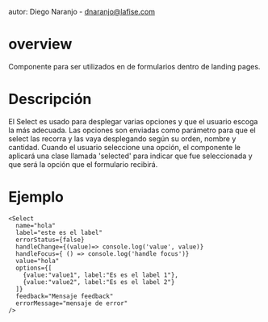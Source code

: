 autor: Diego Naranjo - dnaranjo@lafise.com

# overview

Componente para ser utilizados en de formularios dentro de landing pages.

# Descripción

El Select es usado para desplegar varias opciones y que el usuario escoga la más adecuada. Las opciones son enviadas como parámetro para que el select las recorra y las vaya desplegando según su orden, nombre y cantidad. Cuando el usuario seleccione una opción, el componente le aplicará una clase llamada 'selected' para indicar que fue seleccionada y que será la opción que el formulario recibirá. 



# Ejemplo
```
<Select
  name="hola"
  label="este es el label"
  errorStatus={false}
  handleChange={(value)=> console.log('value', value)}
  handleFocus={ () => console.log('handle focus')}
  value="hola"
  options={[
    {value:"value1", label:"Es es el label 1"},
    {value:"value2", label:"Es es el label 2"}
  ]}
  feedback="Mensaje feedback"
  errorMessage="mensaje de error"
/>
``` 
